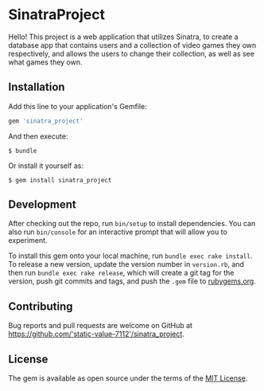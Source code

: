 # SinatraProject

  Hello! This project is a web application that utilizes Sinatra, to create a database app that contains users and a collection of video games they own respectively, and allows the users to change their collection, as well as see what games they own.

## Installation

Add this line to your application's Gemfile:

```ruby
gem 'sinatra_project'
```

And then execute:

    $ bundle

Or install it yourself as:

    $ gem install sinatra_project

## Development

After checking out the repo, run `bin/setup` to install dependencies. You can also run `bin/console` for an interactive prompt that will allow you to experiment.

To install this gem onto your local machine, run `bundle exec rake install`. To release a new version, update the version number in `version.rb`, and then run `bundle exec rake release`, which will create a git tag for the version, push git commits and tags, and push the `.gem` file to [rubygems.org](https://rubygems.org).

## Contributing

Bug reports and pull requests are welcome on GitHub at https://github.com/'static-value-7112'/sinatra_project.

## License

The gem is available as open source under the terms of the [MIT License](https://opensource.org/licenses/MIT).
